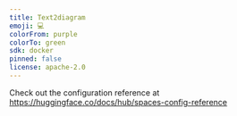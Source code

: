 ```yaml
---
title: Text2diagram
emoji: 💻
colorFrom: purple
colorTo: green
sdk: docker
pinned: false
license: apache-2.0
---
```


Check out the configuration reference at https://huggingface.co/docs/hub/spaces-config-reference
